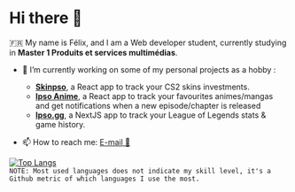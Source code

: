 # Hi there 👋  
  
🇫🇷 My name is Félix, and I am a Web developer student, currently studying in **Master 1 Produits et services multimédias**.  
  
- 🔭 I’m currently working on some of my personal projects as a hobby :
    - [**Skinpso**](https://github.com/felschrr/skinpso), a React app to track your CS2 skins investments.
    - [**Ipso Anime**](https://github.com/felschrr/ipso-anime), a React app to track your favourites animes/mangas and get notifications when a new episode/chapter is released  
    - [**Ipso.gg**](https://github.com/felschrr/ipso-gg), a NextJS app to track your League of Legends stats & game history.  
  
- 📫 How to reach me: [E-mail 📧](mailto:felix.scherer@etu-umontpellier.fr)  
  
[![Top Langs](https://github-readme-stats.vercel.app/api/top-langs/?username=felschrr&layout=compact&theme=dracula)](https://github.com/anuraghazra/github-readme-stats)  
`NOTE: Most used languages does not indicate my skill level, it's a Github metric of which languages I use the most.`  
